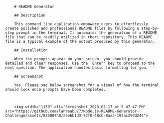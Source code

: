 
        # README Generator

        ## Description

        This command line application empowere users to effortlessly create polished and professional README files by following a step-by-step prompt in the terminal. It automates the generation of a README file that can be readily utilized in theri repository. This README file is a typical example of the output produced by this generator.

        ## Installation

        When the prompts appear on your screen, you should provide detailed and clear responses. Use the 'Enter' key to proceed to the next question. The application handles basic formatting fpr you.

        ## Screenshot

        Yes. Please see below screenshot for a visual of how the terminal should look once prompts have been completed.
        


        <img width="1130" alt="Screenshot 2023-05-17 at 5 47 47 PM" src="https://github.com/lanreabu77/Node.js-README-Generator-Challenge/assets/83088748/a5ebb1d3-72f0-48cb-8aaa-192ac29dd244">

